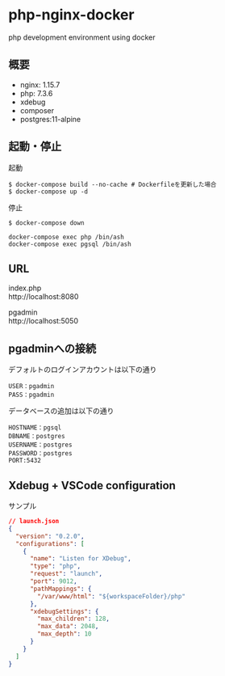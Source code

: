 # php-nginx-docker

php development environment using docker

## 概要

- nginx: 1.15.7
- php: 7.3.6
- xdebug
- composer
- postgres:11-alpine

## 起動・停止
起動
```
$ docker-compose build --no-cache # Dockerfileを更新した場合
$ docker-compose up -d
```

停止
```
$ docker-compose down
```

```
docker-compose exec php /bin/ash
docker-compose exec pgsql /bin/ash
```

## URL
index.php  
http://localhost:8080

pgadmin  
http://localhost:5050


## pgadminへの接続
デフォルトのログインアカウントは以下の通り
```
USER：pgadmin
PASS：pgadmin
```

データベースの追加は以下の通り
```
HOSTNAME：pgsql
DBNAME：postgres
USERNAME：postgres
PASSWORD：postgres
PORT:5432
```

## Xdebug + VSCode configuration
サンプル
```json
// launch.json
{
  "version": "0.2.0",
  "configurations": [
    {
      "name": "Listen for XDebug",
      "type": "php",
      "request": "launch",
      "port": 9012,
      "pathMappings": {
        "/var/www/html": "${workspaceFolder}/php"
      },
      "xdebugSettings": {
        "max_children": 128,
        "max_data": 2048,
        "max_depth": 10
      }
    }
  ]
}
```